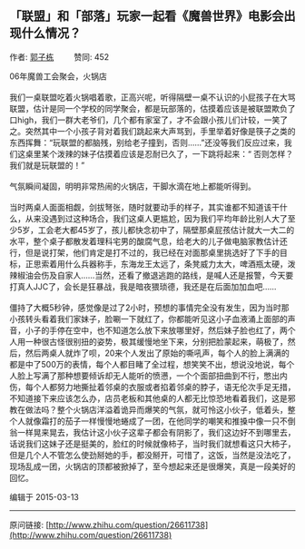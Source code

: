 ## 「联盟」和「部落」玩家一起看《魔兽世界》电影会出现什么情况？

作者: [郭子栋](http://www.zhihu.com/people/guo-zi-dong)&nbsp;&nbsp;&nbsp;&nbsp;&nbsp;&nbsp;&nbsp;&nbsp; 赞同: 452


06年魔兽工会聚会，火锅店<br><br>我们一桌联盟吃着火锅唱着歌，正高兴呢，听得隔壁一桌不认识的小屁孩子在大骂联盟，估计是同一个学校的同学聚会，都是玩部落的，估摸着应该是被联盟欺负了口high，我们一群大老爷们，几个都有家室了，才不会跟小孩儿们计较，一笑了之。突然其中一个小孩子背对着我们跳起来大声骂到，手里举着好像是筷子之类的东西挥舞：“玩联盟的都脑残，别给老子撞到，否则……”还没等我们反应过来，我们这桌里某个泼辣的妹子估摸着应该是忍耐已久了，一下跳将起来：“ 否则怎样？我们就是玩联盟的！”<br><br>气氛瞬间凝固，明明非常热闹的火锅店，干脚水滴在地上都能听得到。<br><br>当时两桌人面面相觑，剑拔弩张，随时就要动手的样子，其实谁都不知道该干什么，从来没遇到过这种场合，我们这桌人更尴尬，因为我们平均年龄比别人大了至少5岁，工会老大都45岁了，孩儿都快念初中了，隔壁那桌屁孩估计就大一大二的水平，整个桌子都散发着理科宅男的酸腐气息，给老大的儿子做电脑家教估计还行，但是说打架，他们肯定是打不过的，我已经在对面那桌里挑选好了下手的目标，正思索着用什么兵器称手，东海龙王太远了，条凳威力太大，啤酒瓶太硬，泼辣椒油会伤及自家人……当然，还看了撤退逃跑的路线，是喊人还是报警，今天要打真人JJC了，会长是狂暴战，我是暗夜猥琐德，我还是在后面加加血吧……<br><br>僵持了大概5秒钟，感觉像是过了2小时，预想的事情完全没有发生，因为当时那小孩转头看着我们家妹子，脸唰一下就红了，你都能听见这小子血液涌上面部的声音，小子的手停在空中，也不知道怎么放下来放哪里好，然后妹子脸也红了，两个人用一种很古怪很别扭的姿势，极其缓慢地坐下来，分别把脸蒙起来，萌极了，然后，然后两桌人就炸了呗，20来个人发出了原始的嘶吼声，每个人的脸上满满的都是中了500万的表情，每个人都目睹了全过程，想笑笑不出，想说没地说，每个人脸上写满了那种想要倾诉却无人能听的愤懑，一个个面部扭曲到不行，憋出内伤，每个人都努力地撕扯着邻桌的衣服或者掐着邻桌的脖子，语无伦次手足无措，不知道接下来应该怎么办，店员老板和其他桌的人都无比惊恐地看着我们，这是邪教在做法吗？整个火锅店洋溢着诡异而爆笑的气氛，就可怜这小伙子，低着头，整个人就像霜打的茄子一样慢慢地蜷成了一团，在他同学的嘲笑和推搡中像一只不倒翁一样晃来晃去，我估计这小伙子这辈子都会有阴影了，我们这边好不到哪里去，话说我们这妹子还是挺美的，脸红的时候就像柿子，当时我们就想看这只大柿子，但是几个人不管怎么使劲掰她的手，都没掰开，可惜了，这饭，当然是没法吃了，现场乱成一团，火锅店的顶都被掀掉了，至今想起来还是很爆笑，真是一段美好的回忆。



编辑于 2015-03-13



---
原问链接: [http://www.zhihu.com/question/26611738](http://www.zhihu.com/question/26611738)